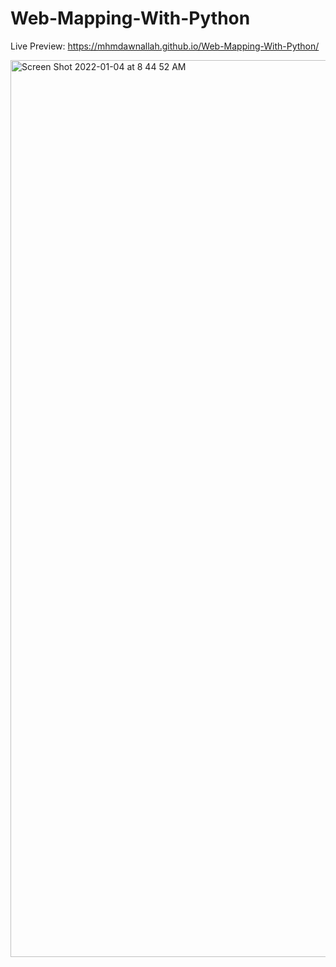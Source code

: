 # Web-Mapping-With-Python

Live Preview:
https://mhmdawnallah.github.io/Web-Mapping-With-Python/

<img width="1435" alt="Screen Shot 2022-01-04 at 8 44 52 AM" src="https://user-images.githubusercontent.com/69568555/148019806-5bef7315-3dd4-41ff-8885-3579cc4f73d9.png">
